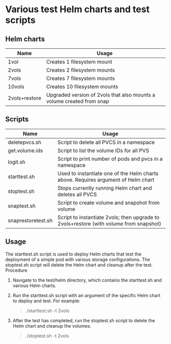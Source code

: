 # Various test Helm charts and test scripts

## Helm charts

| Name    | Usage |
|---------|-------|
|1vol     | Creates 1 filesystem mount   |
|2vols    | Creates 2 filesystem mounts  |
|7vols    | Creates 7 filesystem mounts  |
|10vols   | Creates 10 filesystem mounts |
|2vols+restore | Upgraded version of 2vols that also mounts a volume created from snap |

## Scripts

| Name           | Usage |
|----------------|-------|
| deletepvcs.sh  | Script to delete all PVCS in a namespace |
| get.volume.ids | Script to list the volume IDs for all PVS |
| logit.sh       | Script to print number of pods and pvcs in a namespace |
| starttest.sh   | Used to instantiate one of the Helm charts above. Requires argument of Helm chart |
| stoptest.sh    | Stops currently running Helm chart and deletes all PVCS |
| snaptest.sh    | Script to create volume and snapshot from volume |
| snaprestoretest.sh    | Script to instantiate 2vols; then upgrade to 2vols+restore (with volume from snapshot) |

## Usage

The starttest.sh script is used to deploy Helm charts that test the deployment of a simple pod
with various storage configurations. The stoptest.sh script will delete the Helm chart and cleanup after the test.
Procedure

1. Navigate to the test/helm directory, which contains the starttest.sh and various Helm charts.

2. Run the starttest.sh script with an argument of the specific Helm chart to deploy and test. For example:

    > ./starttest.sh -t 2vols

3. After the test has completed, run the stoptest.sh script to delete the Helm chart and cleanup the volumes.

    > ./stoptest.sh -t 2vols
